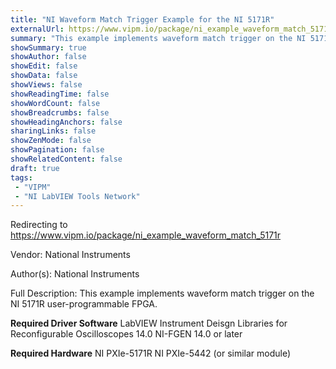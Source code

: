 ```yaml
---
title: "NI Waveform Match Trigger Example for the NI 5171R"
externalUrl: https://www.vipm.io/package/ni_example_waveform_match_5171r
summary: "This example implements waveform match trigger on the NI 5171R user-programmable FPGA."
showSummary: true
showAuthor: false
showEdit: false
showData: false
showViews: false
showReadingTime: false
showWordCount: false
showBreadcrumbs: false
showHeadingAnchors: false
sharingLinks: false
showZenMode: false
showPagination: false
showRelatedContent: false
draft: true
tags:
 - "VIPM"
 - "NI LabVIEW Tools Network"
---
```


Redirecting to https://www.vipm.io/package/ni_example_waveform_match_5171r

Vendor: National Instruments

Author(s): National Instruments
 
Full Description:
This example implements waveform match trigger on the NI 5171R user-programmable FPGA.

**Required Driver Software**
LabVIEW Instrument Deisgn Libraries for Reconfigurable Oscilloscopes 14.0
NI-FGEN 14.0 or later

**Required Hardware**
NI PXIe-5171R
NI PXIe-5442 (or similar module)